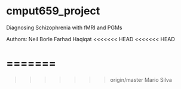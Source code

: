 # cmput659_project
Diagnosing Schizophrenia with fMRI and PGMs

Authors:
Neil Borle
Farhad Haqiqat
<<<<<<< HEAD
<<<<<<< HEAD

=======
=======
>>>>>>> origin/master
Mario Silva

